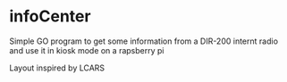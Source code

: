 # infoCenter
Simple GO program to get some information from a DIR-200 internt radio and use it in kiosk mode on a rapsberry pi

Layout inspired by LCARS


